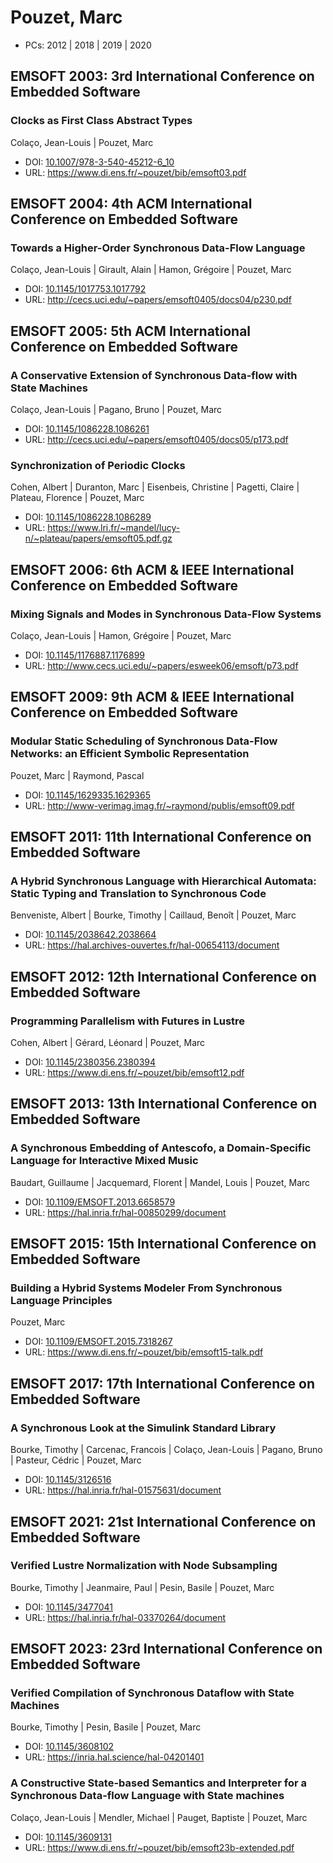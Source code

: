 # Pouzet, Marc

* PCs: 2012 | 2018 | 2019 | 2020

## EMSOFT 2003: 3rd International Conference on Embedded Software

### Clocks as First Class Abstract Types
Colaço, Jean-Louis | Pouzet, Marc
* DOI: [10.1007/978-3-540-45212-6_10](https://doi.org/10.1007/978-3-540-45212-6_10)
* URL: <https://www.di.ens.fr/~pouzet/bib/emsoft03.pdf>

## EMSOFT 2004: 4th ACM International Conference on Embedded Software

### Towards a Higher-Order Synchronous Data-Flow Language
Colaço, Jean-Louis | Girault, Alain | Hamon, Grégoire | Pouzet, Marc
* DOI: [10.1145/1017753.1017792](https://doi.org/10.1145/1017753.1017792)
* URL: <http://cecs.uci.edu/~papers/emsoft0405/docs04/p230.pdf>

## EMSOFT 2005: 5th ACM International Conference on Embedded Software

### A Conservative Extension of Synchronous Data-flow with State Machines
Colaço, Jean-Louis | Pagano, Bruno | Pouzet, Marc
* DOI: [10.1145/1086228.1086261](https://doi.org/10.1145/1086228.1086261)
* URL: <http://cecs.uci.edu/~papers/emsoft0405/docs05/p173.pdf>

### Synchronization of Periodic Clocks
Cohen, Albert | Duranton, Marc | Eisenbeis, Christine | Pagetti, Claire | Plateau, Florence | Pouzet, Marc
* DOI: [10.1145/1086228.1086289](https://doi.org/10.1145/1086228.1086289)
* URL: <https://www.lri.fr/~mandel/lucy-n/~plateau/papers/emsoft05.pdf.gz>

## EMSOFT 2006: 6th ACM & IEEE International Conference on Embedded Software

### Mixing Signals and Modes in Synchronous Data-Flow Systems
Colaço, Jean-Louis | Hamon, Grégoire | Pouzet, Marc
* DOI: [10.1145/1176887.1176899](https://doi.org/10.1145/1176887.1176899)
* URL: <http://www.cecs.uci.edu/~papers/esweek06/emsoft/p73.pdf>

## EMSOFT 2009: 9th ACM & IEEE International Conference on Embedded Software

### Modular Static Scheduling of Synchronous Data-Flow Networks: an Efficient Symbolic Representation
Pouzet, Marc | Raymond, Pascal
* DOI: [10.1145/1629335.1629365](https://doi.org/10.1145/1629335.1629365)
* URL: <http://www-verimag.imag.fr/~raymond/publis/emsoft09.pdf>

## EMSOFT 2011: 11th International Conference on Embedded Software

### A Hybrid Synchronous Language with Hierarchical Automata: Static Typing and Translation to Synchronous Code
Benveniste, Albert | Bourke, Timothy | Caillaud, Benoît | Pouzet, Marc
* DOI: [10.1145/2038642.2038664](https://doi.org/10.1145/2038642.2038664)
* URL: <https://hal.archives-ouvertes.fr/hal-00654113/document>

## EMSOFT 2012: 12th International Conference on Embedded Software

### Programming Parallelism with Futures in Lustre
Cohen, Albert | Gérard, Léonard | Pouzet, Marc
* DOI: [10.1145/2380356.2380394](https://doi.org/10.1145/2380356.2380394)
* URL: <https://www.di.ens.fr/~pouzet/bib/emsoft12.pdf>

## EMSOFT 2013: 13th International Conference on Embedded Software

### A Synchronous Embedding of Antescofo, a Domain-Specific Language for Interactive Mixed Music
Baudart, Guillaume | Jacquemard, Florent | Mandel, Louis | Pouzet, Marc
* DOI: [10.1109/EMSOFT.2013.6658579](https://doi.org/10.1109/EMSOFT.2013.6658579)
* URL: <https://hal.inria.fr/hal-00850299/document>

## EMSOFT 2015: 15th International Conference on Embedded Software

### Building a Hybrid Systems Modeler From Synchronous Language Principles
Pouzet, Marc
* DOI: [10.1109/EMSOFT.2015.7318267](https://doi.org/10.1109/EMSOFT.2015.7318267)
* URL: <https://www.di.ens.fr/~pouzet/bib/emsoft15-talk.pdf>

## EMSOFT 2017: 17th International Conference on Embedded Software

### A Synchronous Look at the Simulink Standard Library
Bourke, Timothy | Carcenac, Francois | Colaço, Jean-Louis | Pagano, Bruno | Pasteur, Cédric | Pouzet, Marc
* DOI: [10.1145/3126516](https://doi.org/10.1145/3126516)
* URL: <https://hal.inria.fr/hal-01575631/document>

## EMSOFT 2021: 21st International Conference on Embedded Software

### Verified Lustre Normalization with Node Subsampling
Bourke, Timothy | Jeanmaire, Paul | Pesin, Basile | Pouzet, Marc
* DOI: [10.1145/3477041](https://doi.org/10.1145/3477041)
* URL: <https://hal.inria.fr/hal-03370264/document>

## EMSOFT 2023: 23rd International Conference on Embedded Software

### Verified Compilation of Synchronous Dataflow with State Machines
Bourke, Timothy | Pesin, Basile | Pouzet, Marc
* DOI: [10.1145/3608102](https://doi.org/10.1145/3608102)
* URL: <https://inria.hal.science/hal-04201401>

### A Constructive State-based Semantics and Interpreter for a Synchronous Data-flow Language with State machines
Colaço, Jean-Louis | Mendler, Michael | Pauget, Baptiste | Pouzet, Marc
* DOI: [10.1145/3609131](https://doi.org/10.1145/3609131)
* URL: <https://www.di.ens.fr/~pouzet/bib/emsoft23b-extended.pdf>

